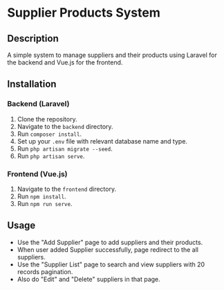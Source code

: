 # Supplier Products System

## Description
A simple system to manage suppliers and their products using Laravel for the backend and Vue.js for the frontend.

## Installation

### Backend (Laravel)
1. Clone the repository.
2. Navigate to the `backend` directory.
3. Run `composer install`.
4. Set up your `.env` file with relevant database name and type.
5. Run `php artisan migrate --seed`.
6. Run `php artisan serve`.

### Frontend (Vue.js)
1. Navigate to the `frontend` directory.
2. Run `npm install`.
3. Run `npm run serve`.

## Usage
- Use the "Add Supplier" page to add suppliers and their products.
- When user added Supplier successfully, page redirect to the all suppliers.
- Use the "Supplier List" page to search and view suppliers with 20 records pagination.
- Also do "Edit" and "Delete" suppliers in that page.

